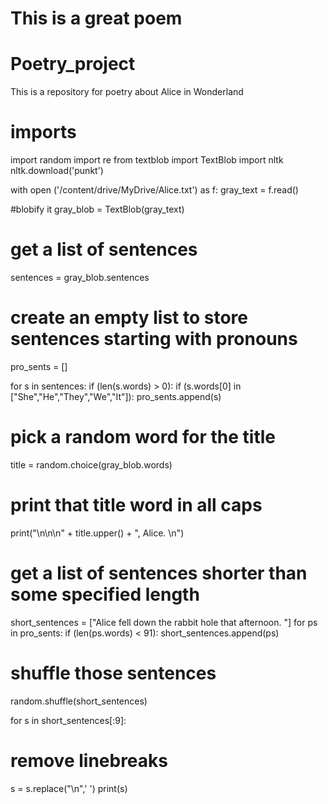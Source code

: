 # This is a great poem


# Poetry_project
This is a repository for poetry about Alice in Wonderland

# imports
import random
import re
from textblob import TextBlob
import nltk
nltk.download('punkt')


with open ('/content/drive/MyDrive/Alice.txt') as f:
  gray_text = f.read()

 #blobify it
gray_blob = TextBlob(gray_text)

 # get a list of sentences
sentences = gray_blob.sentences


# create an empty list to store sentences starting with pronouns
pro_sents = []

for s in sentences:
  if (len(s.words) > 0):
    if (s.words[0] in ["She","He","They","We","It"]):
      pro_sents.append(s)

# pick a random word for the title
title = random.choice(gray_blob.words)

# print that title word in all caps
print("\n\n\n" + title.upper() + ", Alice. \n")

# get a list of sentences shorter than some specified length
short_sentences = ["Alice fell down the rabbit hole that afternoon. "]
for ps in pro_sents:
  if (len(ps.words) < 91):
    short_sentences.append(ps)


# shuffle those sentences
random.shuffle(short_sentences)

for s in short_sentences[:9]:
  # remove linebreaks
  s = s.replace("\n",' ')
  print(s)
